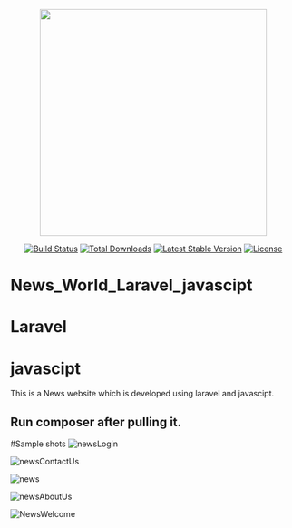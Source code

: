 <p align="center"><a href="https://laravel.com" target="_blank"><img src="https://raw.githubusercontent.com/laravel/art/master/logo-lockup/5%20SVG/2%20CMYK/1%20Full%20Color/laravel-logolockup-cmyk-red.svg" width="400"></a></p>

<p align="center">
<a href="https://travis-ci.org/laravel/framework"><img src="https://travis-ci.org/laravel/framework.svg" alt="Build Status"></a>
<a href="https://packagist.org/packages/laravel/framework"><img src="https://img.shields.io/packagist/dt/laravel/framework" alt="Total Downloads"></a>
<a href="https://packagist.org/packages/laravel/framework"><img src="https://img.shields.io/packagist/v/laravel/framework" alt="Latest Stable Version"></a>
<a href="https://packagist.org/packages/laravel/framework"><img src="https://img.shields.io/packagist/l/laravel/framework" alt="License"></a>
</p>


# News_World_Laravel_javascipt
# Laravel
# javascipt
This is a News website which is developed using laravel and javascipt.
## Run composer after pulling it.

#Sample shots
![newsLogin](https://user-images.githubusercontent.com/80634110/140765651-f4671b22-1550-46a4-823c-822f4c87252a.jpg)

![newsContactUs](https://user-images.githubusercontent.com/80634110/140766534-d8b15151-93bf-48e7-b29a-96ffdf41b2b5.jpg)

![news](https://user-images.githubusercontent.com/80634110/140765658-55aebfe5-db06-4b04-a304-ee77b2c179cb.jpg)

![newsAboutUs](https://user-images.githubusercontent.com/80634110/140765669-4a6f116d-161f-4e78-ac04-10a8b9a1a4ae.jpg)

![NewsWelcome](https://user-images.githubusercontent.com/80634110/140765717-bc7c8a74-7f50-48fb-8b8c-7e90d6ae9f29.jpg)

